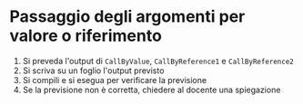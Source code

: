 # Passaggio degli argomenti per valore o riferimento

1. Si preveda l'output di `CallByValue`, `CallByReference1` e `CallByReference2`
2. Si scriva su un foglio l'output previsto
3. Si compili e si esegua per verificare la previsione
4. Se la previsione non è corretta, chiedere al docente una spiegazione
